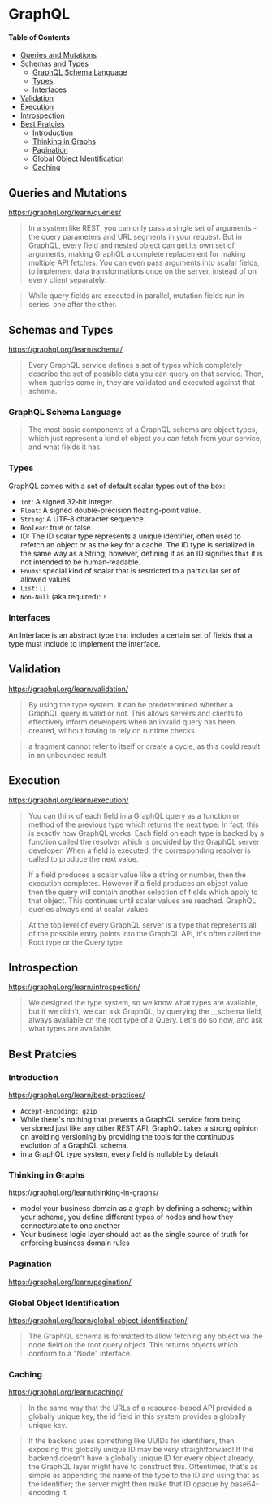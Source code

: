 # GraphQL

#### Table of Contents

<!-- TOC -->

- [Queries and Mutations](#queries-and-mutations)
- [Schemas and Types](#schemas-and-types)
  - [GraphQL Schema Language](#graphql-schema-language)
  - [Types](#types)
  - [Interfaces](#interfaces)
- [Validation](#validation)
- [Execution](#execution)
- [Introspection](#introspection)
- [Best Pratcies](#best-pratcies)
  - [Introduction](#introduction)
  - [Thinking in Graphs](#thinking-in-graphs)
  - [Pagination](#pagination)
  - [Global Object Identification](#global-object-identification)
  - [Caching](#caching)

<!-- /TOC -->

## Queries and Mutations

https://graphql.org/learn/queries/

> In a system like REST, you can only pass a single set of arguments - the query parameters and URL segments in your request. But in GraphQL, every field and nested object can get its own set of arguments, making GraphQL a complete replacement for making multiple API fetches. You can even pass arguments into scalar fields, to implement data transformations once on the server, instead of on every client separately.

> While query fields are executed in parallel, mutation fields run in series, one after the other.

## Schemas and Types

https://graphql.org/learn/schema/

> Every GraphQL service defines a set of types which completely describe the set of possible data you can query on that service. Then, when queries come in, they are validated and executed against that schema.

### GraphQL Schema Language

> The most basic components of a GraphQL schema are object types, which just represent a kind of object you can fetch from your service, and what fields it has.

### Types

GraphQL comes with a set of default scalar types out of the box:

- `Int`: A signed 32‐bit integer.
- `Float`: A signed double-precision floating-point value.
- `String`: A UTF‐8 character sequence.
- `Boolean`: true or false.
- ID: The ID scalar type represents a unique identifier, often used to refetch an object or as the key for a cache. The ID type is serialized in the same way as a String; however, defining it as an ID signifies th`at` it is not intended to be human‐readable.
- `Enums`: special kind of scalar that is restricted to a particular set of allowed values
- `List`: `[]`
- `Non-Null` (aka required): `!`

### Interfaces

An Interface is an abstract type that includes a certain set of fields that a type must include to implement the interface.

## Validation

https://graphql.org/learn/validation/

> By using the type system, it can be predetermined whether a GraphQL query is valid or not. This allows servers and clients to effectively inform developers when an invalid query has been created, without having to rely on runtime checks.

> a fragment cannot refer to itself or create a cycle, as this could result in an unbounded result

## Execution

https://graphql.org/learn/execution/

> You can think of each field in a GraphQL query as a function or method of the previous type which returns the next type. In fact, this is exactly how GraphQL works. Each field on each type is backed by a function called the resolver which is provided by the GraphQL server developer. When a field is executed, the corresponding resolver is called to produce the next value.
>
> If a field produces a scalar value like a string or number, then the execution completes. However if a field produces an object value then the query will contain another selection of fields which apply to that object. This continues until scalar values are reached. GraphQL queries always end at scalar values.

> At the top level of every GraphQL server is a type that represents all of the possible entry points into the GraphQL API, it's often called the Root type or the Query type.

## Introspection

https://graphql.org/learn/introspection/

> We designed the type system, so we know what types are available, but if we didn't, we can ask GraphQL, by querying the \_\_schema field, always available on the root type of a Query. Let's do so now, and ask what types are available.

## Best Pratcies

### Introduction

https://graphql.org/learn/best-practices/

- `Accept-Encoding: gzip`
- While there's nothing that prevents a GraphQL service from being versioned just like any other REST API, GraphQL takes a strong opinion on avoiding versioning by providing the tools for the continuous evolution of a GraphQL schema.
- in a GraphQL type system, every field is nullable by default

### Thinking in Graphs

https://graphql.org/learn/thinking-in-graphs/

- model your business domain as a graph by defining a schema; within your schema, you define different types of nodes and how they connect/relate to one another
- Your business logic layer should act as the single source of truth for enforcing business domain rules

### Pagination

https://graphql.org/learn/pagination/

### Global Object Identification

https://graphql.org/learn/global-object-identification/

> The GraphQL schema is formatted to allow fetching any object via the node field on the root query object. This returns objects which conform to a "Node" interface.

### Caching

https://graphql.org/learn/caching/

> In the same way that the URLs of a resource-based API provided a globally unique key, the id field in this system provides a globally unique key.

> If the backend uses something like UUIDs for identifiers, then exposing this globally unique ID may be very straightforward! If the backend doesn't have a globally unique ID for every object already, the GraphQL layer might have to construct this. Oftentimes, that's as simple as appending the name of the type to the ID and using that as the identifier; the server might then make that ID opaque by base64-encoding it.
